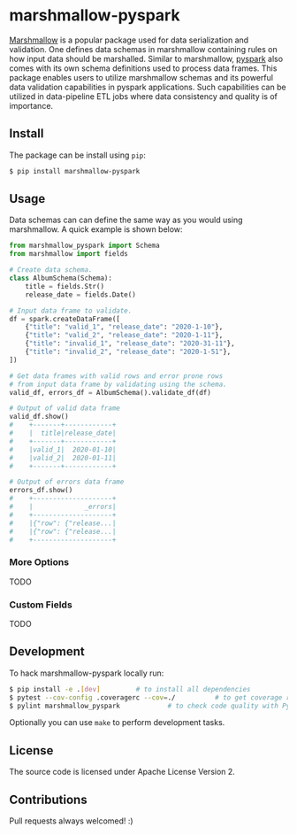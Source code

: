 # marshmallow-pyspark

[Marshmallow]() is a popular package used for data serialization and validation. One defines data schemas in marshmallow 
containing rules on how input data should be marshalled. Similar to marshmallow, [pyspark]() also comes with its own schema 
definitions used to process data frames. This package enables users to utilize marshmallow schemas and its powerful data
 validation capabilities in pyspark applications. Such capabilities can be utilized in data-pipeline ETL jobs where data 
 consistency and quality is of importance.

## Install

The package can be install using `pip`:
```bash
$ pip install marshmallow-pyspark
```

## Usage

Data schemas can can define the same way as you would using marshmallow. A quick example is shown below:
```python
from marshmallow_pyspark import Schema
from marshmallow import fields

# Create data schema.
class AlbumSchema(Schema):
    title = fields.Str()
    release_date = fields.Date()

# Input data frame to validate.
df = spark.createDataFrame([
    {"title": "valid_1", "release_date": "2020-1-10"},
    {"title": "valid_2", "release_date": "2020-1-11"},
    {"title": "invalid_1", "release_date": "2020-31-11"},
    {"title": "invalid_2", "release_date": "2020-1-51"},
])

# Get data frames with valid rows and error prone rows 
# from input data frame by validating using the schema.
valid_df, errors_df = AlbumSchema().validate_df(df)

# Output of valid data frame
valid_df.show()
#    +-------+------------+
#    |  title|release_date|
#    +-------+------------+
#    |valid_1|  2020-01-10|
#    |valid_2|  2020-01-11|
#    +-------+------------+

# Output of errors data frame
errors_df.show()
#    +--------------------+
#    |             _errors|
#    +--------------------+
#    |{"row": {"release...|
#    |{"row": {"release...|
#    +--------------------+
```

### More Options
TODO

### Custom Fields
TODO

## Development

To hack marshmallow-pyspark locally run:

```bash
$ pip install -e .[dev]			# to install all dependencies
$ pytest --cov-config .coveragerc --cov=./			# to get coverage report
$ pylint marshmallow_pyspark			# to check code quality with PyLint
```

Optionally you can use `make` to perform development tasks.

## License

The source code is licensed under Apache License Version 2.

## Contributions

Pull requests always welcomed! :)
